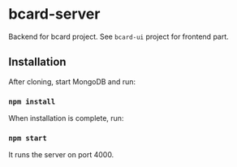 # bcard-server

Backend for bcard project. See `bcard-ui` project for frontend part.

## Installation

After cloning, start MongoDB and run:

### `npm install`

When installation is complete, run:

### `npm start`

It runs the server on port 4000.

